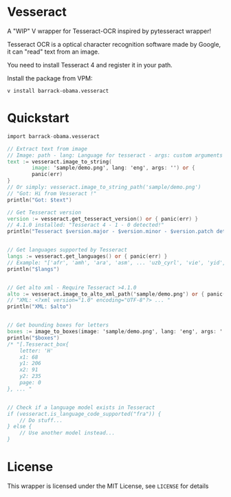 # Vesseract

A "WIP" V wrapper for Tesseract-OCR inspired by pytesseract wrapper!

Tesseract OCR is a optical character recognition software made by Google,
it can "read" text from an image.

You need to install Tesseract 4 and register it in your path.

Install the package from VPM:
```
v install barrack-obama.vesseract
```
# Quickstart

```v
import barrack-obama.vesseract

// Extract text from image
// Image: path - lang: Language for tesseract - args: custom arguments
text := vesseract.image_to_string(
        image: 'sample/demo.png', lang: 'eng', args: '') or {
		panic(err)
}
// Or simply: vesseract.image_to_string_path('sample/demo.png')
// "Got: Hi from Vesseract !"
println("Got: $text")

// Get Tesseract version
version := vesseract.get_tesseract_version() or { panic(err) }
// 4.1.0 installed: "Tesseract 4 - 1 - 0 detected!"
println("Tesseract $version.major - $version.minor - $version.patch detected!")


// Get languages supported by Tesseract
langs := vesseract.get_languages() or { panic(err) }
// Example: "['afr', 'amh', 'ara', 'asm', ... 'uzb_cyrl', 'vie', 'yid', 'yor']"
println("$langs")


// Get alto xml - Require Tesseract >4.1.0
alto := vesseract.image_to_alto_xml_path('sample/demo.png') or { panic(err) }
// "XML: <?xml version="1.0" encoding="UTF-8"?> ... "
println("XML: $alto")


// Get bounding boxes for letters
boxes := image_to_boxes(image: 'sample/demo.png', lang: 'eng', args: '') or { panic(err) }
println("$boxes")
/* "[.Tesseract_box{
    letter: 'H'
    x1: 68
    y1: 206
    x2: 91
    y2: 235
    page: 0
}, ... "


// Check if a language model exists in Tesseract
if (vesseract.is_language_code_supported("fra")) {
    // Do stuff...
} else {
    // Use another model instead...
}

```
# License

This wrapper is licensed under the MIT License, see ```LICENSE``` for details